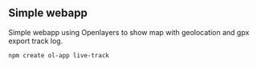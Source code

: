 ## Simple webapp

Simple webapp using Openlayers to show map with geolocation and gpx export track log.

```
npm create ol-app live-track
```

